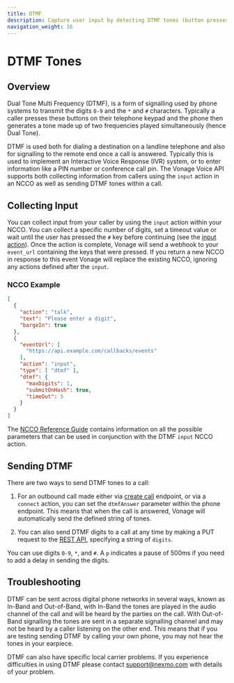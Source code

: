 ```yaml
---
title: DTMF
description: Capture user input by detecting DTMF tones (button presses) during a call.
navigation_weight: 16
---
```


# DTMF Tones

## Overview

Dual Tone Multi Frequency (DTMF), is a form of signalling used by phone systems to transmit the digits `0-9` and the `*` and `#` characters. Typically a caller presses these buttons on their telephone keypad and the phone then generates a tone made up of two frequencies played simultaneously (hence Dual Tone).

DTMF is used both for dialing a destination on a landline telephone and also for signalling to the remote end once a call is answered.  Typically this is used to implement an Interactive Voice Response (IVR) system, or to enter information like a PIN number or conference call pin.  The Vonage Voice API supports both collecting information from callers using the `input` action in an NCCO as well as sending DTMF tones within a call.

## Collecting Input

You can collect input from your caller by using the `input` action within your NCCO. You can collect a specific number of digits, set a timeout value or wait until the user has pressed the `#` key before continuing (see the [input action](/voice/voice-api/ncco-reference#input)). Once the action is complete, Vonage will send a webhook to your `event_url` containing the keys that were pressed. If you return a new NCCO in response to this event Vonage will replace the existing NCCO, ignoring any actions defined after the `input`.

### NCCO Example

```json
[
  {
    "action": "talk",
    "text": "Please enter a digit",
    "bargeIn": true
  },
  {
    "eventUrl": [
      "https://api.example.com/callbacks/events"
    ],
    "action": "input",
    "type": [ "dtmf" ],
    "dtmf": {
      "maxDigits": 1,
      "submitOnHash": true,
      "timeOut": 5
    }
  }
]
```

The [NCCO Reference Guide](/voice/voice-api/ncco-reference#dtmf-input-settings) contains information on all the possible parameters that can be used in conjunction with the DTMF `input` NCCO action.

## Sending DTMF 

There are two ways to send DTMF tones to a call:

1. For an outbound call made either via [create call](/api/voice#createCall) endpoint, or via a `connect` action, you can set the `dtmfAnswer` parameter within the phone endpoint. This means that when the call is answered, Vonage will automatically send the defined string of tones.

2. You can also send DTMF digits to a call at any time by making a PUT request to the [REST API](/api/voice#play-dtmf), specifying a string of `digits`.

You can use digits `0-9`, `*`, and `#`. A `p` indicates a pause of 500ms if you need to add a delay in sending the digits.

## Troubleshooting

DTMF can be sent across digital phone networks in several ways, known as In-Band and Out-of-Band, with In-Band the tones are played in the audio channel of the call and will be heard by the parties on the call. With Out-of-Band signalling the tones are sent in a separate signalling channel and may not be heard by a caller listening on the other end. This means that if you are testing sending DTMF by calling your own phone, you may not hear the tones in your earpiece.

DTMF can also have specific local carrier problems. If you experience difficulties in using DTMF please contact support@nexmo.com with details of your problem.
